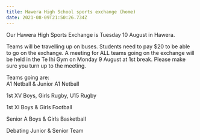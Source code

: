 ```yaml
---
title: Hawera High School sports exchange (home)
date: 2021-08-09T21:50:26.734Z
---
```

Our Hawera High Sports Exchange is Tuesday 10 August in Hawera. 

Teams will be travelling up on buses. Students need to pay $20 to be able to go on the exchange. A meeting for ALL teams going on the exchange will be held in the Te Ihi Gym on Monday 9 August at 1st break. Please make sure you turn up to the meeting.


Teams going are:  
A1 Netball & Junior A1 Netball  
1st XV Boys, Girls Rugby, U15 Rugby  
1st XI Boys & Girls Football  
Senior A Boys & Girls Basketball  
Debating Junior & Senior Team